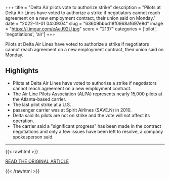 +++
title = "Delta Air pilots vote to authorize strike"
description = "Pilots at Delta Air Lines have voted to authorize a strike if negotiators cannot reach agreement on a new employment contract, their union said on Monday."
date = "2022-11-01 04:09:04"
slug = "63609bbbd18f0968af697e8d"
image = "https://i.imgur.com/eAeJ92U.jpg"
score = "2137"
categories = ['pilot', 'negotiations', 'air']
+++

Pilots at Delta Air Lines have voted to authorize a strike if negotiators cannot reach agreement on a new employment contract, their union said on Monday.

## Highlights

- Pilots at Delta Air Lines have voted to authorize a strike if negotiators cannot reach agreement on a new employment contract.
- The Air Line Pilots Association (ALPA) represents nearly 15,000 pilots at the Atlanta-based carrier.
- The last pilot strike at a U.S.
- passenger carrier was at Spirit Airlines (SAVE.N) in 2010.
- Delta said its pilots are not on strike and the vote will not affect its operation.
- The carrier said a "significant progress" has been made in the contract negotiations and only a few issues have been left to resolve, a company spokesperson said.

---

{{< rawhtml >}}
  <p class="article-category">
    <a target="_blank" href="https://www.reuters.com/business/aerospace-defense/delta-air-pilots-vote-authorize-strike-2022-10-31/">READ THE ORIGINAL ARTICLE</a>
  </p>
{{< /rawhtml >}}
